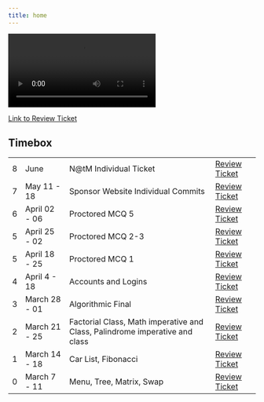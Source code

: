 ```yaml
---
title: home
---
```

  <div id="video_wrapper">
    <video autoplay loop>
        <source src="https://drive.google.com/uc?export=view&id=1kAw4XIS3JH_cpTHGMRsV0mwl7dcFz2wq" type="video/mp4">
    </video>
  </div>
  
  

[Link to Review Ticket](https://github.com/gigiguan/gigiguan.github.io/issues/10)

## **Timebox**
<table>
  <tr>
    <td>8</td>
    <td>June</td>
    <td>N@tM Individual Ticket</td>
    <td><a href="https://github.com/vaishavijay/pain.github.io/issues/17">Review Ticket</a></td>
  </tr>
  
  <tr>
    <td>7</td>
    <td>May 11 - 18 </td>
    <td>Sponsor Website Individual Commits</td>
    <td><a href="https://github.com/gigiguan/gigiguan.github.io/issues/10">Review Ticket</a></td>
  </tr>
  
  <tr>
    <td>6</td>
    <td>April 02 - 06 </td>
    <td>Proctored MCQ 5</td>
    <td><a href="https://github.com/gigiguan/gigiguan.github.io/issues/9">Review Ticket</a></td>
  </tr>

  <tr>
    <td>5</td>
    <td>April 25 - 02 </td>
    <td>Proctored MCQ 2-3</td>
    <td><a href="https://github.com/gigiguan/gigiguan.github.io/issues/8">Review Ticket</a></td>
  </tr>
  
  <tr>
    <td>5</td>
    <td>April 18 - 25 </td>
    <td>Proctored MCQ 1</td>
    <td><a href="https://github.com/gigiguan/gigiguan.github.io/issues/7">Review Ticket</a></td>
  </tr>
  
  <tr>
    <td>4</td>
    <td>April 4 - 18</td>
    <td>Accounts and Logins</td>
    <td><a href="https://github.com/gigiguan/gigiguan.github.io/issues/6">Review Ticket</a></td>
  </tr>
  
  <tr>
    <td>3</td>
    <td>March 28 - 01</td>
    <td>Algorithmic Final</td>
    <td><a href="https://github.com/gigiguan/gigiguan.github.io/issues/5">Review Ticket</a></td>
   </tr>

  <tr>
    <td>2</td>
    <td>March 21 - 25</td>
    <td>Factorial Class, Math imperative and Class, Palindrome imperative and class</td>
    <td><a href="https://github.com/gigiguan/gigiguan.github.io/issues/4">Review Ticket</a></td>
   </tr>
   
   <tr>
    <td>1</td>
    <td>March 14 - 18</td>
    <td>Car List, Fibonacci</td>
    <td><a href="https://github.com/gigiguan/gigiguan.github.io/issues/2">Review Ticket</a></td>
   </tr>
   
   <tr>
    <td>0</td>
    <td>March 7 - 11</td>
    <td>Menu, Tree, Matrix, Swap</td>
    <td><a href="https://github.com/gigiguan/gigiguan.github.io/issues/1">Review Ticket</a></td>

   </tr>
</table>

